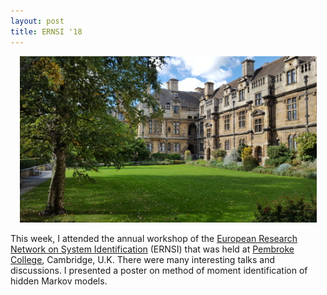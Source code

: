 ```yaml
---
layout: post
title: ERNSI '18
---
```

<p align="center">
    <img width="475" src="/img/pembroke.jpg">
</p>

This week, I attended the annual workshop of the [European Research Network on System
Identification](http://mlg.eng.cam.ac.uk/ernsi2018/) (ERNSI) that was held at [Pembroke
College](http://www.pem.cam.ac.uk/), Cambridge, U.K. There were many interesting talks and
discussions. I presented a poster on method of moment identification of hidden Markov
models.

